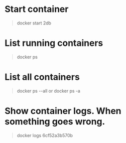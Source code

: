 # Start container
> docker start 2db

# List running containers
> docker ps

# List all containers
> docker ps --all
or
> docker ps -a

# Show container logs. When something goes wrong.
> docker logs 6cf52a3b570b
